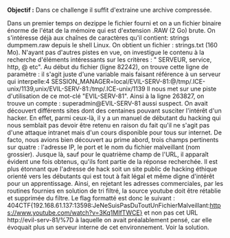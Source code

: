 **Objectif :** Dans ce challenge il suffit d'extraine une archive compressée.

Dans un premier temps on dezippe le fichier fourni et on a un fichier binaire énorme de l'état de la mémoire qui est d'extension .RAW (2 Go) brute.
On s'intéresse déjà aux chaînes de caractères qu'il contient: strings dumpmem.raw depuis le shell Linux. On obtient un fichier : strings.txt (160 Mo).
N'ayant pas d'autres pistes en vue, on investigue le contenu à la recherche d'éléments intéressants sur les critères : " SERVEUR, service, http, @ etc".
Au début du fichier (ligne 82242), on trouve cette ligne de paramètre : il s'agit juste d'une variable mais faisant référence à un serveur qui interpelle:4
SESSION_MANAGER=local/EVIL-SERV-81:@/tmp/.ICE-unix/1139,unix/EVIL-SERV-81:/tmp/.ICE-unix/1139
Il nous met sur une piste d'utilisation de ce mot-clé "EVIL-SERV-81". Ainsi à la ligne 263827, on trouve un compte : superadmin@EVIL-SERV-81 aussi suspect.
On avait découvert différents sites dont des centaines pouvant susciter l'intérêt d'un hacker. En effet, parmi ceux-là, il y a un manuel de débutant du hacking
qui nous semblait pas devoir être retenu en raison du fait qu'il ne s'agit pas d'une attaque intranet mais d'un cours disponible pour tous sur internet.
De facto, nous avions bien découvert au prime abord, trois champs pertinents sur quatre : l'adresse IP, le port et le nom du fichier malveillant (nom grossier).
Jusque là, sauf pour le quatrième champ de l'URL, il apparaît évident une fois obtenus, qu'ils font partie de la réponse recherchée. Il est plus étonnant que 
l'adresse de hack soit un site public de hacking éthique orienté vers les débutants qui est tout à fait légal et même digne d'intérêt pour un apprentissage.
Ainsi, en rejetant les adresses commerciales, par les routines fournies en solution de tri filtré, la source youtube doit être rétablie et supprimée du filtre.
Le flag formatté est donc le suivant : 404CTF{192.168.61.137:13598:JeNeSuisPasDuToutUnFichierMalveillant:https://www.youtube.com/watch?v=3Kq1MIfTWCE}
et non pas cet URL http://evil-serv-81/%7D à laquelle on avait préalablement pensé, car elle évoquait plus un serveur interne de cet environnement.
Voir la solution.
